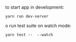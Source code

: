 to start app in development:

`yarn run dev-server`

o run test suite on watch mode:

`yarn test --  --watch`
